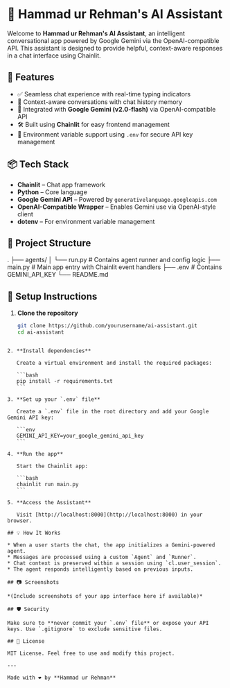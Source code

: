 
# 🤖 Hammad ur Rehman's AI Assistant

Welcome to **Hammad ur Rehman's AI Assistant**, an intelligent conversational app powered by Google Gemini via the OpenAI-compatible API. This assistant is designed to provide helpful, context-aware responses in a chat interface using Chainlit.

## 🚀 Features

- ✅ Seamless chat experience with real-time typing indicators
- 🧠 Context-aware conversations with chat history memory
- 🔗 Integrated with **Google Gemini (v2.0-flash)** via OpenAI-compatible API
- 🛠️ Built using **Chainlit** for easy frontend management
- 🔐 Environment variable support using `.env` for secure API key management

## 📦 Tech Stack

- **Chainlit** – Chat app framework
- **Python** – Core language
- **Google Gemini API** – Powered by `generativelanguage.googleapis.com`
- **OpenAI-Compatible Wrapper** – Enables Gemini use via OpenAI-style client
- **dotenv** – For environment variable management

## 📁 Project Structure
.
├── agents/
│   └── run.py         # Contains agent runner and config logic
├── main.py            # Main app entry with Chainlit event handlers
├── .env               # Contains GEMINI\_API\_KEY
└── README.md


## 🔧 Setup Instructions

1. **Clone the repository**

   ```bash
   git clone https://github.com/yourusername/ai-assistant.git
   cd ai-assistant
````

2. **Install dependencies**

   Create a virtual environment and install the required packages:

   ```bash
   pip install -r requirements.txt
   ```

3. **Set up your `.env` file**

   Create a `.env` file in the root directory and add your Google Gemini API key:

   ```env
   GEMINI_API_KEY=your_google_gemini_api_key
   ```

4. **Run the app**

   Start the Chainlit app:

   ```bash
   chainlit run main.py
   ```

5. **Access the Assistant**

   Visit [http://localhost:8000](http://localhost:8000) in your browser.

## 💡 How It Works

* When a user starts the chat, the app initializes a Gemini-powered agent.
* Messages are processed using a custom `Agent` and `Runner`.
* Chat context is preserved within a session using `cl.user_session`.
* The agent responds intelligently based on previous inputs.

## 📷 Screenshots

*(Include screenshots of your app interface here if available)*

## 🛡️ Security

Make sure to **never commit your `.env` file** or expose your API keys. Use `.gitignore` to exclude sensitive files.

## 📜 License

MIT License. Feel free to use and modify this project.

---

Made with ❤️ by **Hammad ur Rehman**

